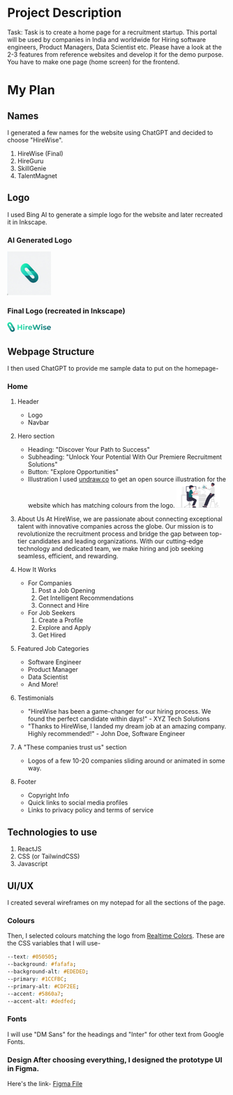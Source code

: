 # Project Description
Task: Task is to create a home page for a recruitment startup. This portal will be used by companies in India and worldwide for Hiring software engineers, Product Managers, Data Scientist etc. Please have a look at the 2-3 features from reference websites and develop it for the demo purpose. You have to make one page (home screen) for the frontend.

# My Plan
## Names
I generated a few names for the website using ChatGPT and decided to choose "HireWise".
1.  HireWise (Final)
2.  HireGuru
3.  SkillGenie
4.  TalentMagnet

## Logo
I used Bing AI to generate a simple logo for the website and later recreated it in Inkscape.

### AI Generated Logo
<img src="./assets/logo/ai-generated-logo.jpg" width="100px">

### Final Logo (recreated in Inkscape)
<img src="./assets/logo/logo.svg" width="100px">

## Webpage Structure
I then used ChatGPT to provide me sample data to put on the homepage-

### Home
1.  Header
    -   Logo
    -   Navbar

2.  Hero section
    -   Heading: "Discover Your Path to Success"
    -   Subheading: "Unlock Your Potential With Our Premiere Recruitment Solutions"
    -   Button: "Explore Opportunities"
    -   Illustration I used [undraw.co](https://undraw.co) to get an open source illustration for the website which has matching colours from the logo.
        <img src="./assets/logo/hero-illustration.svg" width="100px">

3.  About Us
    At HireWise, we are passionate about connecting exceptional talent with innovative companies across the globe. Our mission is to revolutionize the recruitment process and bridge the gap between top-tier candidates and leading organizations. With our cutting-edge technology and dedicated team, we make hiring and job seeking seamless, efficient, and rewarding.

4.  How It Works
    -   For Companies
        1.  Post a Job Opening
        2.  Get Intelligent Recommendations
        3.  Connect and Hire
    -   For Job Seekers
        1.  Create a Profile
        2.  Explore and Apply
        3.  Get Hired

5.  Featured Job Categories
    -   Software Engineer
    -   Product Manager
    -   Data Scientist
    -   And More!

6.  Testimonials
    -   "HireWise has been a game-changer for our hiring process. We found the perfect candidate within days!" - XYZ Tech Solutions
    -   "Thanks to HireWise, I landed my dream job at an amazing company. Highly recommended!" - John Doe, Software Engineer

7.  A "These companies trust us" section
    -   Logos of a few 10-20 companies sliding around or animated in some way.

8.  Footer
    -   Copyright Info
    -   Quick links to social media profiles
    -   Links to privacy policy and terms of service

## Technologies to use
1.  ReactJS
2.  CSS (or TailwindCSS)
3.  Javascript

## UI/UX
I created several wireframes on my notepad for all the sections of the page.

### Colours
Then, I selected colours matching the logo from [Realtime Colors](https://realtimecolors.com). These are the CSS variables that I will use-

```css
--text: #050505;
--background: #fafafa;
--background-alt: #EDEDED;
--primary: #1CCFBC;
--primary-alt: #CDF2EE;
--accent: #5860a7;
--accent-alt: #dedfed;
```

### Fonts
I will use "DM Sans" for the headings and "Inter" for other text from Google Fonts.

### Design After choosing everything, I designed the prototype UI in Figma.
Here's the link- [Figma File](https://www.figma.com/file/iTdLFPCDx1DGmjCpH3BTWu/Untitled?type=design&node-id=1%3A2&mode=design&t=AiSPUZsFcdoPqOzs-1)
